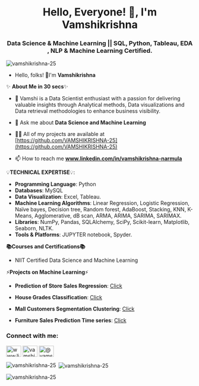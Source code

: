 <h1 align="center">Hello, Everyone! 👋, I'm Vamshikrishna</h1>
<h3 align="center">Data Science & Machine Learning || SQL, Python, Tableau, EDA , NLP & Machine Learning Certified.</h3>

<p align="left"> <img src="https://komarev.com/ghpvc/?username=vamshikrishna-25&label=Profile%20views&color=0e75b6&style=flat" alt="vamshikrishna-25" /> </p>


- Hello, folks! 👋I'm **Vamshikrishna**


✨ **About Me in 30 secs**✨


- 👀 Vamshi is a Data Scientist enthusiast with a passion for delivering valuable insights through Analytical methods, Data visualizations and Data retrieval methodologies to enhance business visibility.

- 💬 Ask me about **Data Science and Machine Learning**

- 👨‍💻 All of my projects are available at [https://github.com/VAMSHIKRISHNA-25](https://github.com/VAMSHIKRISHNA-25)

- 📫 How to reach me **www.linkedin.com/in/vamshikrishna-narmula**



💡**TECHNICAL EXPERTISE**💡:

-  **Programming Language**: Python
-  **Databases**: MySQL
-  **Data Visualization**: Excel, Tableau.
-  **Machine Learning Algorithms**: Linear Regression, Logistic Regression, Naïve bayes, Decision tree, Random forest, AdaBoost, Stacking, KNN, K-Means, Agglomerative, dB scan, ARMA, ARIMA, SARIMA, SARIMAX.
-  **Libraries**: NumPy, Pandas, SQLAlchemy, SciPy, Scikit-learn, Matplotlib, Seaborn, NLTK.
-  **Tools & Platforms**: JUPYTER notebook, Spyder.




**📚Courses and Certifications📚**

-  NIIT Certified Data Science and Machine Learning




⚡**Projects on Machine Learning**⚡

-  **Prediction of Store Sales Regression**: [Click](https://github.com/VAMSHIKRISHNA-25/Prediction-Of-Store-Sales_Regression-Project.git)

-  **House Grades Classification**: [Click](https://github.com/VAMSHIKRISHNA-25/House-Grades-Classification-Project.git)

-  **Mall Customers Segmentation Clustering**: [Click](https://github.com/VAMSHIKRISHNA-25/Mall-Customers-Segmentation-Clustering.git)

-  **Furniture Sales Prediction Time series**: [Click](https://github.com/VAMSHIKRISHNA-25/Furniture-Sales-Prediction_Time-series-Project.git)
                                                                                                                    

<h3 align="left">Connect with me:</h3>
<p align="left">
<a href="https://linkedin.com/in/www.linkedin.com/in/vamshikrishna-narmula" target="blank"><img align="center" src="https://raw.githubusercontent.com/rahuldkjain/github-profile-readme-generator/master/src/images/icons/Social/linked-in-alt.svg" alt="www.linkedin.com/in/vamshikrishna-narmula" height="30" width="40" /></a>
<a href="https://instagram.com/vamshikrishnanarmula" target="blank"><img align="center" src="https://raw.githubusercontent.com/rahuldkjain/github-profile-readme-generator/master/src/images/icons/Social/instagram.svg" alt="vamshikrishnanarmula" height="30" width="40" /></a>
<a href="https://www.hackerrank.com/@vamshikrishnana3" target="blank"><img align="center" src="https://raw.githubusercontent.com/rahuldkjain/github-profile-readme-generator/master/src/images/icons/Social/hackerrank.svg" alt="@vamshikrishnana3" height="30" width="40" /></a>
</p>

<p><img align="left" src="https://github-readme-stats.vercel.app/api/top-langs?username=vamshikrishna-25&show_icons=true&locale=en&layout=compact" alt="vamshikrishna-25" /></p>

<p>&nbsp;<img align="center" src="https://github-readme-stats.vercel.app/api?username=vamshikrishna-25&show_icons=true&locale=en" alt="vamshikrishna-25" /></p>

<p><img align="center" src="https://github-readme-streak-stats.herokuapp.com/?user=vamshikrishna-25&" alt="vamshikrishna-25" /></p>
